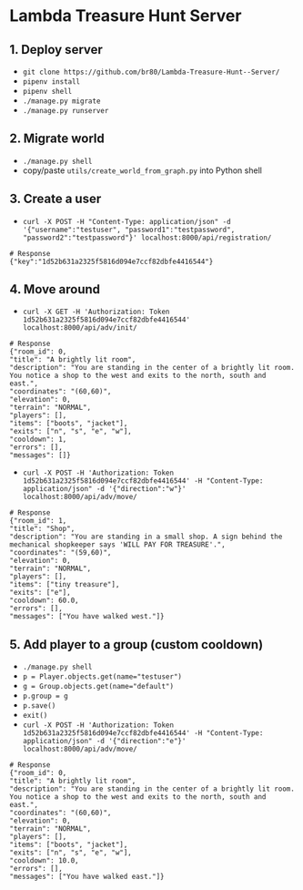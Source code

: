 # Lambda Treasure Hunt Server


## 1. Deploy server
* `git clone https://github.com/br80/Lambda-Treasure-Hunt--Server/`
* `pipenv install`
* `pipenv shell`
* `./manage.py migrate`
* `./manage.py runserver`

## 2. Migrate world
* `./manage.py shell`
* copy/paste `utils/create_world_from_graph.py` into Python shell

## 3. Create a user
* `curl -X POST -H "Content-Type: application/json" -d '{"username":"testuser", "password1":"testpassword", "password2":"testpassword"}' localhost:8000/api/registration/`
```
# Response
{"key":"1d52b631a2325f5816d094e7ccf82dbfe4416544"}
```

## 4. Move around

* `curl -X GET -H 'Authorization: Token 1d52b631a2325f5816d094e7ccf82dbfe4416544' localhost:8000/api/adv/init/`
```
# Response
{"room_id": 0,
"title": "A brightly lit room",
"description": "You are standing in the center of a brightly lit room. You notice a shop to the west and exits to the north, south and east.",
"coordinates": "(60,60)",
"elevation": 0,
"terrain": "NORMAL",
"players": [],
"items": ["boots", "jacket"],
"exits": ["n", "s", "e", "w"],
"cooldown": 1,
"errors": [],
"messages": []}
```

* `curl -X POST -H 'Authorization: Token 1d52b631a2325f5816d094e7ccf82dbfe4416544' -H "Content-Type: application/json" -d '{"direction":"w"}' localhost:8000/api/adv/move/`
```
# Response
{"room_id": 1,
"title": "Shop",
"description": "You are standing in a small shop. A sign behind the mechanical shopkeeper says 'WILL PAY FOR TREASURE'.",
"coordinates": "(59,60)",
"elevation": 0,
"terrain": "NORMAL",
"players": [],
"items": ["tiny treasure"],
"exits": ["e"],
"cooldown": 60.0,
"errors": [],
"messages": ["You have walked west."]}
```

## 5. Add player to a group (custom cooldown)
* `./manage.py shell`
* `p = Player.objects.get(name="testuser")`
* `g = Group.objects.get(name="default")`
* `p.group = g`
* `p.save()`
* `exit()`
* `curl -X POST -H 'Authorization: Token 1d52b631a2325f5816d094e7ccf82dbfe4416544' -H "Content-Type: application/json" -d '{"direction":"e"}' localhost:8000/api/adv/move/`
```
# Response
{"room_id": 0,
"title": "A brightly lit room",
"description": "You are standing in the center of a brightly lit room. You notice a shop to the west and exits to the north, south and east.",
"coordinates": "(60,60)",
"elevation": 0,
"terrain": "NORMAL",
"players": [],
"items": ["boots", "jacket"],
"exits": ["n", "s", "e", "w"],
"cooldown": 10.0,
"errors": [],
"messages": ["You have walked east."]}
```



